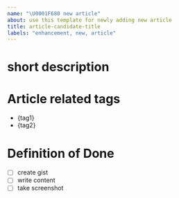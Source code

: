 ```yaml
---
name: "\U0001F680 new article"
about: use this template for newly adding new article
title: article-candidate-title
labels: "enhancement, new, article"
---
```


# short description


# Article related tags

- {tag1}
- {tag2}

# Definition of Done

- [ ] create gist
- [ ] write content
- [ ] take screenshot
